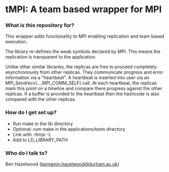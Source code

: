 # tMPI: A team based wrapper for MPI #

### What is this repository for? ###

This wrapper adds functionality to MPI enabling replication and team based execution.

The library re-defines the weak symbols declared by MPI. This means the replication is transparent to the application.

Unlike other similar libraries, the replicas are free to proceed completely asynchronously from other replicas. They communicate progress and error information via a "heartbeat". A heartbeat is inserted into user via an MPI_Sendrecv(...,MPI_COMM_SELF) call. At each heartbeat, the replicas mark this point on a timeline and compare there progress against the other replicas. If a buffer is provided to the heartbeat then the hashcode is also compared with the other replicas. 

### How do I get set up? ###
* Run make in the lib directory 
* Optional: rum make in the applications/tests directory
* Link with -ltmpi -L<path to tmpi> 
* Add <path to tmpi> to LD_LIBRARY_PATH

### Who do I talk to? ###
Ben Hazelwood (benjamin.hazelwood@durham.ac.uk)